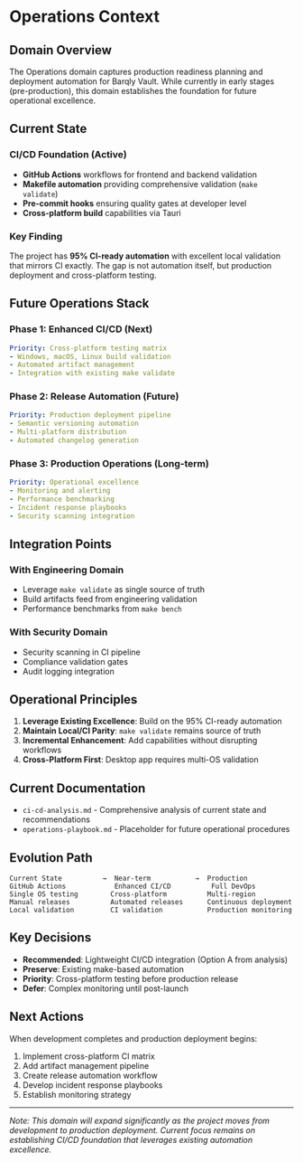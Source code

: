 # Operations Context

## Domain Overview

The Operations domain captures production readiness planning and deployment automation for Barqly Vault. While currently in early stages (pre-production), this domain establishes the foundation for future operational excellence.

## Current State

### CI/CD Foundation (Active)

- **GitHub Actions** workflows for frontend and backend validation
- **Makefile automation** providing comprehensive validation (`make validate`)
- **Pre-commit hooks** ensuring quality gates at developer level
- **Cross-platform build** capabilities via Tauri

### Key Finding

The project has **95% CI-ready automation** with excellent local validation that mirrors CI exactly. The gap is not automation itself, but production deployment and cross-platform testing.

## Future Operations Stack

### Phase 1: Enhanced CI/CD (Next)

```yaml
Priority: Cross-platform testing matrix
- Windows, macOS, Linux build validation
- Automated artifact management
- Integration with existing make validate
```

### Phase 2: Release Automation (Future)

```yaml
Priority: Production deployment pipeline
- Semantic versioning automation
- Multi-platform distribution
- Automated changelog generation
```

### Phase 3: Production Operations (Long-term)

```yaml
Priority: Operational excellence
- Monitoring and alerting
- Performance benchmarking
- Incident response playbooks
- Security scanning integration
```

## Integration Points

### With Engineering Domain

- Leverage `make validate` as single source of truth
- Build artifacts feed from engineering validation
- Performance benchmarks from `make bench`

### With Security Domain

- Security scanning in CI pipeline
- Compliance validation gates
- Audit logging integration

## Operational Principles

1. **Leverage Existing Excellence**: Build on the 95% CI-ready automation
2. **Maintain Local/CI Parity**: `make validate` remains source of truth
3. **Incremental Enhancement**: Add capabilities without disrupting workflows
4. **Cross-Platform First**: Desktop app requires multi-OS validation

## Current Documentation

- `ci-cd-analysis.md` - Comprehensive analysis of current state and recommendations
- `operations-playbook.md` - Placeholder for future operational procedures

## Evolution Path

```
Current State          →  Near-term           →  Production
GitHub Actions            Enhanced CI/CD          Full DevOps
Single OS testing        Cross-platform          Multi-region
Manual releases          Automated releases      Continuous deployment
Local validation         CI validation           Production monitoring
```

## Key Decisions

- **Recommended**: Lightweight CI/CD integration (Option A from analysis)
- **Preserve**: Existing make-based automation
- **Priority**: Cross-platform testing before production release
- **Defer**: Complex monitoring until post-launch

## Next Actions

When development completes and production deployment begins:

1. Implement cross-platform CI matrix
2. Add artifact management pipeline
3. Create release automation workflow
4. Develop incident response playbooks
5. Establish monitoring strategy

---

_Note: This domain will expand significantly as the project moves from development to production deployment. Current focus remains on establishing CI/CD foundation that leverages existing automation excellence._
